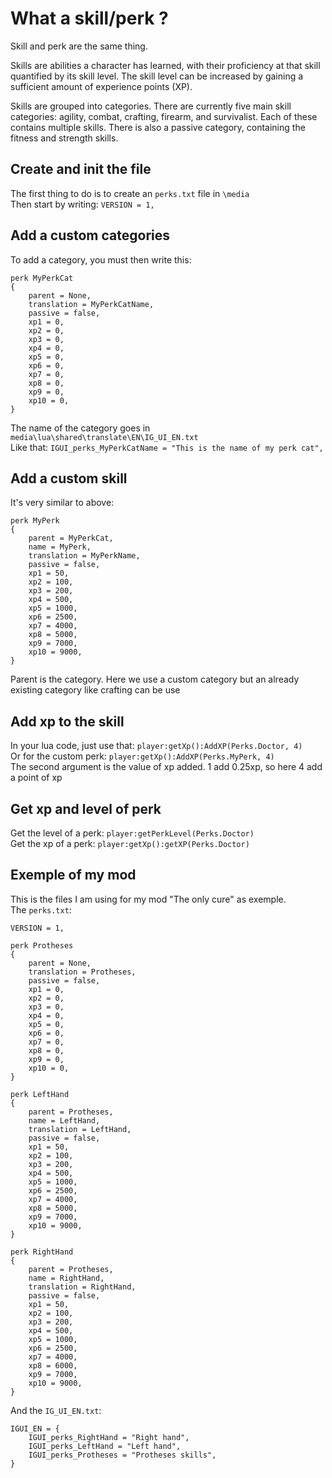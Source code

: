 # What a skill/perk ?
Skill and perk are the same thing.  

Skills are abilities a character has learned, with their proficiency at that skill quantified by its skill level. The skill level can be increased by gaining a sufficient amount of experience points (XP).

Skills are grouped into categories. There are currently five main skill categories: agility, combat, crafting, firearm, and survivalist. Each of these contains multiple skills. There is also a passive category, containing the fitness and strength skills.


## Create and init the file
The first thing to do is to create an `perks.txt` file in `\media`  
Then start by writing: `VERSION = 1,`  


## Add a custom categories
To add a category, you must then write this:
```
perk MyPerkCat
{
	parent = None,
	translation = MyPerkCatName,
	passive = false,
	xp1 = 0,
	xp2 = 0,
	xp3 = 0,
	xp4 = 0,
	xp5 = 0,
	xp6 = 0,
	xp7 = 0,
	xp8 = 0,
	xp9 = 0,
	xp10 = 0,
}
```
The name of the category goes in `media\lua\shared\translate\EN\IG_UI_EN.txt`  
Like that: `IGUI_perks_MyPerkCatName = "This is the name of my perk cat",`


## Add a custom skill
It's very similar to above:
```
perk MyPerk
{
	parent = MyPerkCat,
	name = MyPerk,
	translation = MyPerkName,
	passive = false,
	xp1 = 50,
	xp2 = 100,
	xp3 = 200,
	xp4 = 500,
	xp5 = 1000,
	xp6 = 2500,
	xp7 = 4000,
	xp8 = 5000,
	xp9 = 7000,
	xp10 = 9000,
}
```  
Parent is the category. Here we use a custom category but an already existing category like crafting can be use


## Add xp to the skill
In your lua code, just use that: `player:getXp():AddXP(Perks.Doctor, 4)`  
Or for the custom perk: `player:getXp():AddXP(Perks.MyPerk, 4)`  
The second argument is the value of xp added. 1 add 0.25xp, so here 4 add a point of xp


## Get xp and level of perk
Get the level of a perk: `player:getPerkLevel(Perks.Doctor)`  
Get the xp of a perk: `player:getXp():getXP(Perks.Doctor)`

## Exemple of my mod
This is the files I am using for my mod "The only cure" as exemple.  
The `perks.txt`:
```
VERSION = 1,

perk Protheses
{
	parent = None,
	translation = Protheses,
	passive = false,
	xp1 = 0,
	xp2 = 0,
	xp3 = 0,
	xp4 = 0,
	xp5 = 0,
	xp6 = 0,
	xp7 = 0,
	xp8 = 0,
	xp9 = 0,
	xp10 = 0,
}

perk LeftHand
{
	parent = Protheses,
	name = LeftHand,
	translation = LeftHand,
	passive = false,
	xp1 = 50,
	xp2 = 100,
	xp3 = 200,
	xp4 = 500,
	xp5 = 1000,
	xp6 = 2500,
	xp7 = 4000,
	xp8 = 5000,
	xp9 = 7000,
	xp10 = 9000,
}

perk RightHand
{
	parent = Protheses,
	name = RightHand,
	translation = RightHand,
	passive = false,
	xp1 = 50,
	xp2 = 100,
	xp3 = 200,
	xp4 = 500,
	xp5 = 1000,
	xp6 = 2500,
	xp7 = 4000,
	xp8 = 6000,
	xp9 = 7000,
	xp10 = 9000,
}
```
And the `IG_UI_EN.txt`:
```
IGUI_EN = {
    IGUI_perks_RightHand = "Right hand",
    IGUI_perks_LeftHand = "Left hand",
    IGUI_perks_Protheses = "Protheses skills",
}
```
